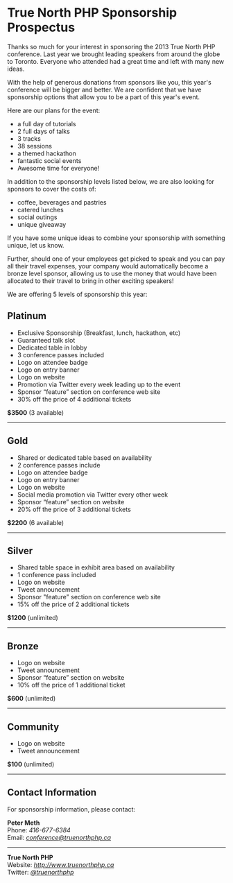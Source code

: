 True North PHP Sponsorship Prospectus
=====================================

Thanks so much for your interest in sponsoring the 2013 True North PHP conference. Last year we brought leading speakers from around the globe to Toronto. Everyone who attended had a great time and left with many new ideas.

With the help of generous donations from sponsors like you, this year's conference will be bigger and better. We are confident that we have sponsorship options that allow you to be a part of this year's event. 

Here are our plans for the event:

* a full day of tutorials
* 2 full days of talks 
* 3 tracks 
* 38 sessions 
* a themed hackathon
* fantastic social events
* Awesome time for everyone! 

In addition to the sponsorship levels listed below, we are also looking for sponsors to cover the costs of:

* coffee, beverages and pastries
* catered lunches
* social outings
* unique giveaway

If you have some unique ideas to combine your sponsorship with something unique, let us know. 

Further, should one of your employees get picked to speak and you can pay all their travel expenses, your company would automatically become a bronze level sponsor, allowing us to use the money that would have been allocated to their travel to bring in other exciting speakers!

We are offering 5 levels of sponsorship this year:

Platinum
--------

* Exclusive Sponsorship (Breakfast, lunch, hackathon, etc)
* Guaranteed talk slot
* Dedicated table in lobby
* 3 conference passes included
* Logo on attendee badge
* Logo on entry banner
* Logo on website
* Promotion via Twitter every week leading up to the event
* Sponsor “feature” section on conference web site
* 30% off the price of 4 additional tickets

**$3500** (3 available)

* * *

Gold
----

* Shared or dedicated table based on availability
* 2 conference passes include
* Logo on attendee badge
* Logo on entry banner
* Logo on website
* Social media promotion via Twitter every other week
* Sponsor “feature” section on website
* 20% off the price of 3 additional tickets

**$2200** (6 available)

* * *

Silver
------

* Shared table space in exhibit area based on availability
* 1 conference pass included
* Logo on website
* Tweet announcement
* Sponsor "feature" section on conference web site
* 15% off the price of 2 additional tickets

**$1200** (unlimited)

* * *

Bronze
------

* Logo on website
* Tweet announcement
* Sponsor “feature” section on website
* 10% off the price of 1 additional ticket

**$600** (unlimited)

* * *

Community
---------

* Logo on website
* Tweet announcement

**$100** (unlimited)

* * *

Contact Information
-------------------
For sponsorship information, please contact:

**Peter Meth**  
Phone: *416-677-6384*  
Email: *<conference@truenorthphp.ca>*

* * *

**True North PHP**  
Website: *<http://www.truenorthphp.ca>*  
Twitter: *[@truenorthphp](https://twitter.com/truenorthphp)*
